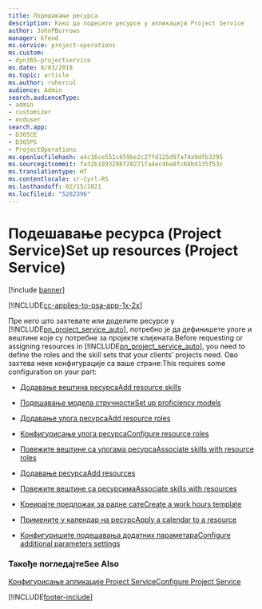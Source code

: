 ```yaml
---
title: Подешавање ресурса
description: Како да подесите ресурсе у апликацији Project Service
author: JohnPBurrows
manager: kfend
ms.service: project-operations
ms.custom:
- dyn365-projectservice
ms.date: 8/03/2018
ms.topic: article
ms.author: ruhercul
audience: Admin
search.audienceType:
- admin
- customizer
- enduser
search.app:
- D365CE
- D365PS
- ProjectOperations
ms.openlocfilehash: a4c16ce551c659be2c27fd125d97a74a9dfb3295
ms.sourcegitcommit: fa32b1893286f20271fa4ec4be8fc68bd135f53c
ms.translationtype: HT
ms.contentlocale: sr-Cyrl-RS
ms.lasthandoff: 02/15/2021
ms.locfileid: "5282396"
---
```

# <a name="set-up-resources-project-service"></a><span data-ttu-id="54830-103">Подешавање ресурса (Project Service)</span><span class="sxs-lookup"><span data-stu-id="54830-103">Set up resources (Project Service)</span></span>

[!include [banner](../includes/psa-now-project-operations.md)]

[!INCLUDE[cc-applies-to-psa-app-1x-2x](../includes/cc-applies-to-psa-app-1x-2x.md)]

<span data-ttu-id="54830-104">Пре него што захтевате или доделите ресурсе у [!INCLUDE[pn_project_service_auto](../includes/pn-project-service-auto.md)], потребно је да дефинишете улоге и вештине које су потребне за пројекте клијената.</span><span class="sxs-lookup"><span data-stu-id="54830-104">Before requesting or assigning resources in [!INCLUDE[pn_project_service_auto](../includes/pn-project-service-auto.md)], you need to define the roles and the skill sets that your clients’ projects need.</span></span> <span data-ttu-id="54830-105">Ово захтева неке конфигурације са ваше стране:</span><span class="sxs-lookup"><span data-stu-id="54830-105">This requires some configuration on your part:</span></span>  
  
-   [<span data-ttu-id="54830-106">Додавање вештина ресурса</span><span class="sxs-lookup"><span data-stu-id="54830-106">Add resource skills</span></span>](../psa/add-resource-skills.md)  
  
-   [<span data-ttu-id="54830-107">Подешавање модела стручности</span><span class="sxs-lookup"><span data-stu-id="54830-107">Set up proficiency models</span></span>](../psa/set-up-proficiency-models.md)  
  
-   [<span data-ttu-id="54830-108">Додавање улога ресурса</span><span class="sxs-lookup"><span data-stu-id="54830-108">Add resource roles</span></span>](../psa/add-resource-roles.md)  
  
-   [<span data-ttu-id="54830-109">Конфигурисање улога ресурса</span><span class="sxs-lookup"><span data-stu-id="54830-109">Configure resource roles</span></span>](../psa/configure-resource-roles.md)  
  
-   [<span data-ttu-id="54830-110">Повежите вештине са улогама ресурса</span><span class="sxs-lookup"><span data-stu-id="54830-110">Associate skills with resource roles</span></span>](../psa/associate-skills-with-resource-roles.md)  
  
-   [<span data-ttu-id="54830-111">Додавање ресурса</span><span class="sxs-lookup"><span data-stu-id="54830-111">Add resources</span></span>](../psa/add-resources.md)  
  
-   [<span data-ttu-id="54830-112">Повежите вештине са ресурсима</span><span class="sxs-lookup"><span data-stu-id="54830-112">Associate skills with resources</span></span>](../psa/associate-skills-with-resources.md)  
  
-   [<span data-ttu-id="54830-113">Креирајте предложак за радне сате</span><span class="sxs-lookup"><span data-stu-id="54830-113">Create a work hours template</span></span>](../psa/create-work-hours-template.md)  
  
-   [<span data-ttu-id="54830-114">Примените у календар на ресурс</span><span class="sxs-lookup"><span data-stu-id="54830-114">Apply a calendar to a resource</span></span>](../psa/apply-calendar-resource.md)  
  
-   [<span data-ttu-id="54830-115">Конфигуришите подешавања додатних параметара</span><span class="sxs-lookup"><span data-stu-id="54830-115">Configure additional parameters settings</span></span>](../psa/configure-additional-parameters-settings.md)  
  
### <a name="see-also"></a><span data-ttu-id="54830-116">Такође погледајте</span><span class="sxs-lookup"><span data-stu-id="54830-116">See Also</span></span>  
 [<span data-ttu-id="54830-117">Конфигурисање апликације Project Service</span><span class="sxs-lookup"><span data-stu-id="54830-117">Configure Project Service</span></span>](../psa/configure.md)


[!INCLUDE[footer-include](../includes/footer-banner.md)]
